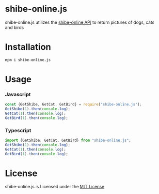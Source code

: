 # shibe-online.js
 shibe-online.js utilizes the [shibe-online API](https://shibe.online) to return pictures of dogs, cats and birds

# Installation
```bash
npm i shibe-online.js
```

# Usage
### Javascript
```javascript
const {GetShibe, GetCat, GetBird} = require("shibe-online.js");
GetShibe(1).then(console.log);
GetCat(1).then(console.log);
GetBird(1).then(console.log);
```
### Typescript
```typescript
import {GetShibe, GetCat, GetBird} from "shibe-online.js";
GetShibe(1).then(console.log);
GetCat(1).then(console.log);
GetBird(1).then(console.log);
```

# License
shibe-online.js is Licensed under the [MIT License](https://github.com/MattPlays/shibe-online.js/blob/main/LICENSE)